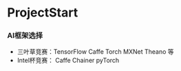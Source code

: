 # ProjectStart

### AI框架选择
* 三叶草竞赛：TensorFlow Caffe Torch MXNet Theano 等
* Intel杯竞赛： Caffe Chainer pyTorch
